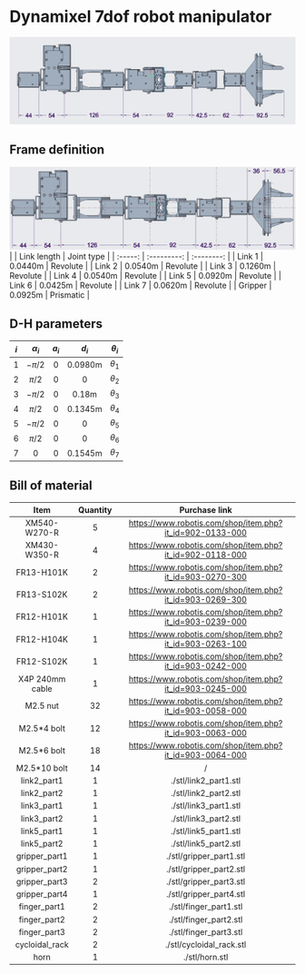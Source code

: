 # Dynamixel 7dof robot manipulator

![manipulator](./stl/manipulator.png)

## Frame definition

![cad](./stl/cad.png)
|         | Link length | Joint type |
| :-----: | :---------: | :--------: |
| Link 1  |   0.0440m   |  Revolute  |
| Link 2  |   0.0540m   |  Revolute  |
| Link 3  |   0.1260m   |  Revolute  |
| Link 4  |   0.0540m   |  Revolute  |
| Link 5  |   0.0920m   |  Revolute  |
| Link 6  |   0.0425m   |  Revolute  |
| Link 7  |   0.0620m   |  Revolute  |
| Gripper |   0.0925m   | Prismatic  |

## D-H parameters
|  $i$  | $\alpha_i$ | $a_i$ |  $d_i$  | $\theta_i$ |
| :---: | :--------: | :---: | :-----: | :--------: |
|   1   |  $-\pi/2$  |   0   | 0.0980m | $\theta_1$ |
|   2   |  $\pi/2$   |   0   |    0    | $\theta_2$ |
|   3   |  $-\pi/2$  |   0   |  0.18m  | $\theta_3$ |
|   4   |  $\pi/2$   |   0   | 0.1345m | $\theta_4$ |
|   5   |  $-\pi/2$  |   0   |    0    | $\theta_5$ |
|   6   |  $\pi/2$   |   0   |    0    | $\theta_6$ |
|   7   |     0      |   0   | 0.1545m | $\theta_7$ |

## Bill of material
|      Item       | Quantity |                      Purchase link                       |
| :-------------: | :------: | :------------------------------------------------------: |
|  XM540-W270-R   |    5     | https://www.robotis.com/shop/item.php?it_id=902-0133-000 |
|  XM430-W350-R   |    4     | https://www.robotis.com/shop/item.php?it_id=902-0118-000 |
|   FR13-H101K    |    2     | https://www.robotis.com/shop/item.php?it_id=903-0270-300 |
|   FR13-S102K    |    2     | https://www.robotis.com/shop/item.php?it_id=903-0269-300 |
|   FR12-H101K    |    1     | https://www.robotis.com/shop/item.php?it_id=903-0239-000 |
|   FR12-H104K    |    1     | https://www.robotis.com/shop/item.php?it_id=903-0263-100 |
|   FR12-S102K    |    1     | https://www.robotis.com/shop/item.php?it_id=903-0242-000 |
| X4P 240mm cable |    1     | https://www.robotis.com/shop/item.php?it_id=903-0245-000 |
|    M2.5 nut     |    32    | https://www.robotis.com/shop/item.php?it_id=903-0058-000 |
|   M2.5*4 bolt   |    12    | https://www.robotis.com/shop/item.php?it_id=903-0063-000 |
|   M2.5*6 bolt   |    18    | https://www.robotis.com/shop/item.php?it_id=903-0064-000 |
|  M2.5*10 bolt   |    14    |                            /                             |
|   link2_part1   |    1     |                  ./stl/link2_part1.stl                   |
|   link2_part2   |    1     |                  ./stl/link2_part2.stl                   |
|   link3_part1   |    1     |                  ./stl/link3_part1.stl                   |
|   link3_part2   |    1     |                  ./stl/link3_part2.stl                   |
|   link5_part1   |    1     |                  ./stl/link5_part1.stl                   |
|   link5_part2   |    1     |                  ./stl/link5_part2.stl                   |
|  gripper_part1  |    1     |                 ./stl/gripper_part1.stl                  |
|  gripper_part2  |    1     |                 ./stl/gripper_part2.stl                  |
|  gripper_part3  |    2     |                 ./stl/gripper_part3.stl                  |
|  gripper_part4  |    1     |                 ./stl/gripper_part4.stl                  |
|  finger_part1   |    2     |                  ./stl/finger_part1.stl                  |
|  finger_part2   |    2     |                  ./stl/finger_part2.stl                  |
|  finger_part3   |    2     |                  ./stl/finger_part3.stl                  |
| cycloidal_rack  |    2     |                 ./stl/cycloidal_rack.stl                 |
|      horn       |    1     |                      ./stl/horn.stl                      |
